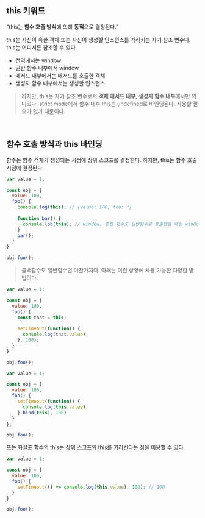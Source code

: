 ## this 키워드

"this는 **함수 호출 방식**에 의해 **동적**으로 결정된다."

this는 자신이 속한 객체 또는 자신이 생성할 인스턴스를 가리키는 자기 참조 변수다. this는 어디서든 참조할 수 있다.

- 전역에서는 window
- 일반 함수 내부에서 window
- 메서드 내부에서는 메서드를 호출한 객체
- 생성자 함수 내부에서는 생성할 인스턴스

> 하지만, this는 자기 참조 변수로서 **객체 매서드 내부, 생성자 함수 내부**에서만 의미있다. strict mode에서 함수 내부 this는 undefined로 바인딩된다. 사용할 필요가 없기 때문이다.

<br />

## 함수 호출 방식과 this 바인딩

함수는 함수 객체가 생성되는 시점에 상위 스코프를 결정한다. 하지만, this는 함수 호출 시점에 결정된다.

```js
var value = 1;

const obj = {
  value: 100,
  foo() {
    console.log(this); // {value: 100, foo: f}
    
    function bar() {
      console.lob(this); // window. 중첩 함수도 일반함수로 호출했을 때는 window다.
    }
    bar();
  }
}

obj.foo();
```

> 콜백함수도 일반함수면 마찬가지다. 아래는 이런 상황에 사용 가능한 다양한 방법이다.

```js
var value = 1;

const obj = {
  value: 100,
  foo() {
    const that = this;
    
    setTimeout(function() {
      console.log(that.value);
    }, 100);
  }
}

obj.foo();
```

```js
var value = 1;

const obj = {
  value: 100,
  foo() {
    setTimeout(function() {
      console.log(this.value);
    }.bind(this), 100)
  }
};

obj.foo();
```

또는 화살표 함수의 this는 상위 스코프의 this를 가리킨다는 점을 이용할 수 있다.

```js
var value = 1;

const obj = {
  value: 100,
  foo() {
    setTimeout(() => console.log(this.value), 100); // 100
  }
}

obj.foo();
```





